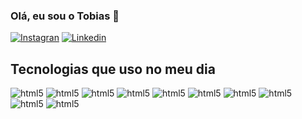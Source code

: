 ### Olá, eu sou o Tobias 👋

[![Instagran](https://img.shields.io/badge/Instagram-E4405F?style=for-the-badge&logo=instagram&logoColor=white)](https://www.instagram.com/tobiasbrunhera/)
[![Linkedin](https://img.shields.io/badge/LinkedIn-0077B5?style=for-the-badge&logo=linkedin&logoColor=white)](https://www.linkedin.com/in/tobias-brunhera-07310a280/)

## Tecnologias que uso no meu dia 

<div style="display: inline_block">
    <img alt="html5" src="https://img.shields.io/badge/HTML5-E34F26?style=for-the-badge&logo=html5&logoColor=white" />
    <img alt="html5" src="https://img.shields.io/badge/CSS3-1572B6?style=for-the-badge&logo=css3&logoColor=white" />
    <img alt="html5" src="https://img.shields.io/badge/JavaScript-F7DF1E?style=for-the-badge&logo=javascript&logoColor=black" />
    <img alt="html5" src="https://img.shields.io/badge/TypeScript-007ACC?style=for-the-badge&logo=typescript&logoColor=white" />
    <img alt="html5" src="https://img.shields.io/badge/Node.js-43853D?style=for-the-badge&logo=node.js&logoColor=white" />
    <img alt="html5" src="https://img.shields.io/badge/MySQL-00000F?style=for-the-badge&logo=mysql&logoColor=white" />
    <img alt="html5" src="https://img.shields.io/badge/MongoDB-4EA94B?style=for-the-badge&logo=mongodb&logoColor=white" />
    <img alt="html5" src="https://img.shields.io/badge/Java-ED8B00?style=for-the-badge&logo=openjdk&logoColor=white" />
    <img alt="html5" src="https://img.shields.io/badge/Spring-6DB33F?style=for-the-badge&logo=spring&logoColor=white" />
    <img alt="html5" src="https://img.shields.io/badge/PostgreSQL-316192?style=for-the-badge&logo=postgresql&logoColor=white" />
</div>
